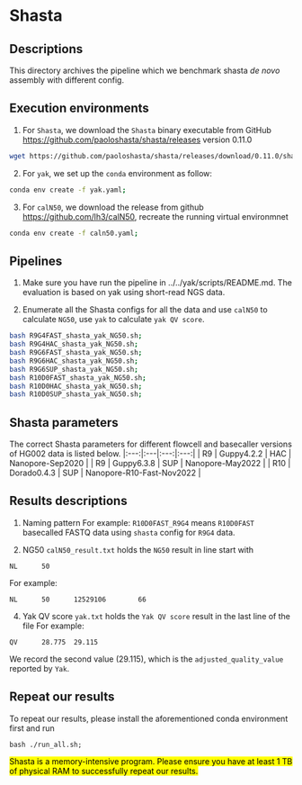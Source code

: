 # Shasta
## Descriptions 
This directory archives the pipeline which we benchmark shasta *de novo* assembly with different config.


## Execution environments
1. For `Shasta`, we download the `Shasta` binary executable from GitHub <https://github.com/paoloshasta/shasta/releases> version 0.11.0
```bash
wget https://github.com/paoloshasta/shasta/releases/download/0.11.0/shasta-Linux-0.11.0;
```

2. For `yak`, we set up the `conda` environment as follow:
```bash
conda env create -f yak.yaml;
```

3. For `calN50`, we download the release from github <https://github.com/lh3/calN50>, recreate the running virtual environmnet
```bash
conda env create -f caln50.yaml;
```


## Pipelines
1. Make sure you have run the pipeline in ../../yak/scripts/README.md. The evaluation is based on yak using short-read NGS data.

2. Enumerate all the Shasta configs for all the data and use `calN50` to calculate `NG50`, use `yak` to calculate `yak QV score`.
```bash
bash R9G4FAST_shasta_yak_NG50.sh;
bash R9G4HAC_shasta_yak_NG50.sh;
bash R9G6FAST_shasta_yak_NG50.sh;
bash R9G6HAC_shasta_yak_NG50.sh;
bash R9G6SUP_shasta_yak_NG50.sh;
bash R10D0FAST_shasta_yak_NG50.sh;
bash R10D0HAC_shasta_yak_NG50.sh;
bash R10D0SUP_shasta_yak_NG50.sh;
```

## Shasta parameters
The correct Shasta parameters for different flowcell and basecaller versions of HG002 data is listed below.
|:---:|:---|:---:|:---:|
| R9 | Guppy4.2.2 | HAC | Nanopore-Sep2020 |
| R9 | Guppy6.3.8 | SUP | Nanopore-May2022 |
| R10 | Dorado0.4.3 | SUP | Nanopore-R10-Fast-Nov2022 |


## Results descriptions
1. Naming pattern 
For example: `R10D0FAST_R9G4` means `R10D0FAST` basecalled FASTQ data using `shasta` config for `R9G4` data.

2. NG50
`calN50_result.txt` holds the `NG50` result in line start with
 ```
NL      50
```
For example:
```
NL      50      12529106        66
```

4. Yak QV score
`yak.txt` holds the `Yak QV score` result in the last line of the file
For example:
```
QV      28.775  29.115
```
We record the second value (29.115), which is the `adjusted_quality_value` reported by `Yak`.


## Repeat our results
To repeat our results, please install the aforementioned conda environment first and run
```
bash ./run_all.sh;
```

<mark>Shasta is a memory-intensive program. Please ensure you have at least 1 TB of physical RAM to successfully repeat our results.</mark>

